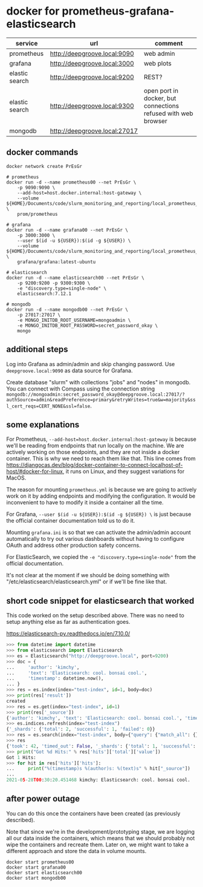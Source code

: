 # docker for prometheus-grafana-elasticsearch

| service | url | comment |
|---------|-----|---------|
| prometheus | http://deepgroove.local:9090 | web admin |
| grafana | http://deepgroove.local:3000 | web plots |
| elastic search | http://deepgroove.local:9200 | REST? |
| elastic search | http://deepgroove.local:9300 | open port in docker, but connections refused with web browser |
| mongodb | http://deepgroove.local:27017 | |

## docker commands

```
docker network create PrEsGr

# prometheus
docker run -d --name prometheus00 --net PrEsGr \
    -p 9090:9090 \
    --add-host=host.docker.internal:host-gateway \
    --volume ${HOME}/Documents/code/slurm_monitoring_and_reporting/local_prometheus_fun/prometheus.yml:/etc/prometheus/prometheus.yml \
    prom/prometheus

# grafana
docker run -d --name grafana00 --net PrEsGr \
    -p 3000:3000 \
    --user $(id -u ${USER}):$(id -g ${USER}) \
    --volume ${HOME}/Documents/code/slurm_monitoring_and_reporting/local_prometheus_fun/grafana_unprotected.ini:/etc/grafana/grafana.ini \
    grafana/grafana:latest-ubuntu

# elasticsearch
docker run -d --name elasticsearch00 --net PrEsGr \
	-p 9200:9200 -p 9300:9300 \
	-e "discovery.type=single-node" \
	elasticsearch:7.12.1

# mongodb
docker run -d --name mongodb00 --net PrEsGr \
	-p 27017:27017 \
    -e MONGO_INITDB_ROOT_USERNAME=mongoadmin \
    -e MONGO_INITDB_ROOT_PASSWORD=secret_password_okay \
    mongo
```

## additional steps

Log into Grafana as admin/admin and skip changing password. Use `deepgroove.local:9090` as data source for Grafana.

Create database "slurm" with collections "jobs" and "nodes" in mongodb.
You can connect with Compass using the connection string
`mongodb://mongoadmin:secret_password_okay@deepgroove.local:27017/?authSource=admin&readPreference=primary&retryWrites=true&w=majority&ssl_cert_reqs=CERT_NONE&ssl=false`.

## some explanations

For Prometheus, `--add-host=host.docker.internal:host-gateway` is because we'll be reading from endpoints that run locally on the machine. We are actively working on those endpoints, and they are not inside a docker container. This is why we need to reach them like that. This line comes from https://djangocas.dev/blog/docker-container-to-connect-localhost-of-host/#docker-for-linux, it runs on Linux, and they suggest variations for MacOS.

The reason for mounting `prometheus.yml` is because we are going to actively work on it by adding endpoints and modifying the configuration. It would be inconvenient to have to modify it inside a container all the time.

For Grafana, `--user $(id -u ${USER}):$(id -g ${USER}) \` is just because the official container documentation told us to do it.

Mounting `grafana.ini` is so that we can activate the admin/admin account automatically to try out various dashboards without having to configure OAuth and address other production safety concerns.

For ElasticSearch, we copied the `-e "discovery.type=single-node"` from the official documentation.

It's not clear at the moment if we should be doing something with "/etc/elasticsearch/elasticsearch.yml" or if we'll be fine like that.

## short code snippet for elasticsearch that worked

This code worked on the setup described above. There was no need to setup anything else as far as authentication goes.

https://elasticsearch-py.readthedocs.io/en/7.10.0/

```python
>>> from datetime import datetime
>>> from elasticsearch import Elasticsearch
>>> es = Elasticsearch("http://deepgroove.local", port=9200)
>>> doc = {
...     'author': 'kimchy',
...     'text': 'Elasticsearch: cool. bonsai cool.',
...     'timestamp': datetime.now(),
... }
>>> res = es.index(index="test-index", id=1, body=doc)
>>> print(res['result'])
created
>>> res = es.get(index="test-index", id=1)
>>> print(res['_source'])
{'author': 'kimchy', 'text': 'Elasticsearch: cool. bonsai cool.', 'timestamp': '2021-05-28T00:30:20.451468'}
>>> es.indices.refresh(index="test-index")
{'_shards': {'total': 2, 'successful': 1, 'failed': 0}}
>>> res = es.search(index="test-index", body={"query": {"match_all": {}}})
>>> res
{'took': 42, 'timed_out': False, '_shards': {'total': 1, 'successful': 1, 'skipped': 0, 'failed': 0}, 'hits': {'total': {'value': 1, 'relation': 'eq'}, 'max_score': 1.0, 'hits': [{'_index': 'test-index', '_type': '_doc', '_id': '1', '_score': 1.0, '_source': {'author': 'kimchy', 'text': 'Elasticsearch: cool. bonsai cool.', 'timestamp': '2021-05-28T00:30:20.451468'}}]}}
>>> print("Got %d Hits:" % res['hits']['total']['value'])
Got 1 Hits:
>>> for hit in res['hits']['hits']:
...     print("%(timestamp)s %(author)s: %(text)s" % hit["_source"])
... 
2021-05-28T00:30:20.451468 kimchy: Elasticsearch: cool. bonsai cool.

```

## after power outage

You can do this once the containers have been created (as previously described).

Note that since we're in the development/prototyping stage, we are logging
all our data inside the containers, which means that we should probably not
wipe the containers and recreate them. Later on, we might want to take
a different approach and store the data in volume mounts.

```
docker start prometheus00
docker start grafana00
docker start elasticsearch00
docker start mongodb00
```